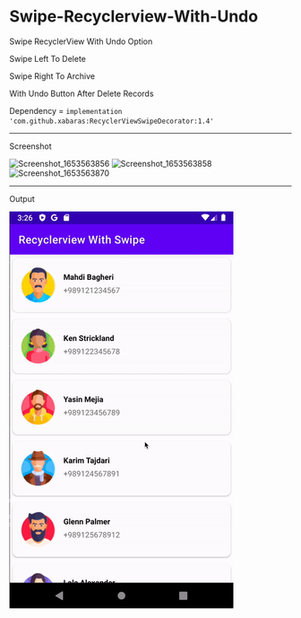 # Swipe-Recyclerview-With-Undo
Swipe RecyclerView With Undo Option

Swipe Left To Delete

Swipe Right To Archive

With Undo Button After Delete Records

Dependency = `implementation 'com.github.xabaras:RecyclerViewSwipeDecorator:1.4'`


<hr>

Screenshot 

![Screenshot_1653563856](https://user-images.githubusercontent.com/16983215/170478031-93712c4b-332e-476f-87a4-f6ea179e8a05.png)
![Screenshot_1653563858](https://user-images.githubusercontent.com/16983215/170478024-1f625973-0f3f-4d7c-a115-49efc39bdd0a.png)
![Screenshot_1653563870](https://user-images.githubusercontent.com/16983215/170478037-0860a9e5-c6e9-4292-ba06-f0f47b2dd59d.png)



<hr>

Output 

![](output.gif)


